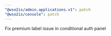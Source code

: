 ```yaml
---
"@wso2is/admin.applications.v1": patch
"@wso2is/console": patch
---
```


Fix premium label issue in conditional auth panel
